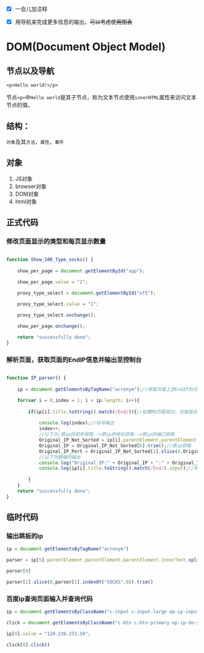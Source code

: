 - [x] 一会儿加注释
- [x] 用导航来完成更多信息的输出，~~可以考虑使用图表~~


# DOM(Document Object Model)

## 节点以及导航

```
<p>Hello world!</p>
```

节点`<p>`中`Hello world`是其子节点，称为文本节点使用`innerHTML`属性来访问文本节点的值。

## 结构：

`对象`及其`方法`，`属性`，`事件`

## 对象

1. JS对象
2. browser对象
3. DOM对象
4. html对象

## 正式代码

### 修改页面显示的类型和每页显示数量

```javascript

function Show_100_Type_socks() {
	
	show_per_page = document.getElementById("xpp");

	show_per_page.value = "2";

	proxy_type_select = document.getElementById("xf5");

	proxy_type_select.value = "2";

	proxy_type_select.onchange();

	show_per_page.onchange();
	
    return "successfully done";
}

```

### 解析页面，获取页面的EndIP信息并输出至控制台

```javascript

function IP_parser() {
	
	ip = document.getElementsByTagName("acronym");//获取页面上含EndIP的元素，注意有时候重复

	for(var i = 0,index = 1; i < ip.length; i++){
		
		if(ip[i].title.toString().match(/End/)){//如果RE匹配成功，也就是此元素存在
		
			console.log(index);//标号输出
			index++;
			//以下为:原ip的初步获取-->原ip的地址获取-->原ip的端口获取
			Original_IP_Not_Sorted = ip[i].parentElement.parentElement.parentElement.innerText.split(":",2);//三次父元素巡航，找到innerText，也就是其中的文本类字符串并以“:”冒号初步分割ip地址。
			Original_IP = Original_IP_Not_Sorted[0].trim();//原ip获取
			Original_IP_Port = Original_IP_Not_Sorted[1].slice(0,Original_IP_Not_Sorted[1].indexOf("SOCKS",0)).trim();//找到初步解析的原ip端口并两端去空白
			//以下为数据的输出
			console.log("Original IP:" + Original_IP + ":" + Original_IP_Port);
			console.log(ip[i].title.toString().match(/End/).input);//则输出成功匹配的元素的值，此处是EndIP
			
		}	
	}
	return "successfully done";
}

```

## 临时代码

### 输出跳板的ip

```javascript
ip = document.getElementsByTagName("acronym")

parser = ip[5].parentElement.parentElement.parentElement.innerText.split(":",2)

parser[0]

parser[1].slice(0,parser[1].indexOf("SOCKS",0)).trim()
```

### 百度ip查询页面输入并查询代码

```javascript
ip = document.getElementsByClassName("c-input c-input-large op-ip-input")

click = document.getElementsByClassName("c-btn c-btn-primary op-ip-do-submit OP_LOG_BTN")

ip[0].value = "120.236.251.50";

click[0].click()

```

